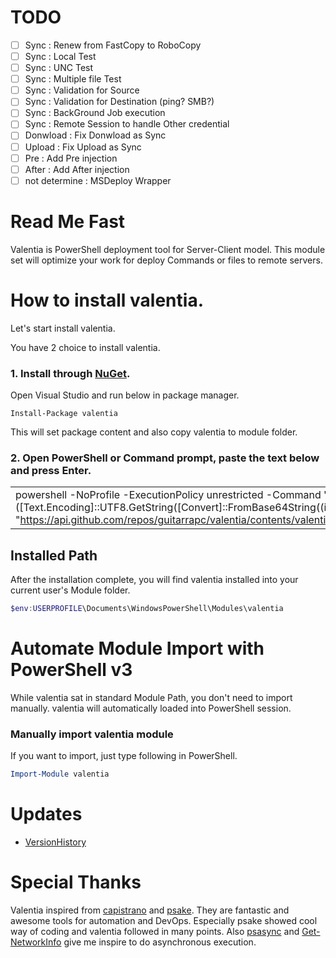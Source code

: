 # TODO

- [ ] Sync : Renew from FastCopy to RoboCopy
- [ ] Sync : Local Test
- [ ] Sync : UNC Test
- [ ] Sync : Multiple file Test
- [ ] Sync : Validation for Source
- [ ] Sync : Validation for Destination (ping? SMB?)
- [ ] Sync : BackGround Job execution
- [ ] Sync : Remote Session to handle Other credential
- [ ] Donwload : Fix Donwload as Sync
- [ ] Upload : Fix Upload as Sync
- [ ] Pre : Add Pre injection
- [ ] After : Add After injection
- [ ] not determine : MSDeploy Wrapper

# Read Me Fast

Valentia is PowerShell deployment tool for Server-Client model.
This module set will optimize your work for deploy Commands or files to remote servers.

# How to install valentia.

Let's start install valentia.

You have 2 choice to install valentia.

### 1. Install through [NuGet](https://www.nuget.org/packages/valentia/). 

Open Visual Studio and run below in package manager.

```
Install-Package valentia
```

This will set package content and also copy valentia to module folder.

### 2. Open PowerShell or Command prompt, paste the text below and press Enter.

||
|----|
|powershell -NoProfile -ExecutionPolicy unrestricted -Command 'iex ([Text.Encoding]::UTF8.GetString([Convert]::FromBase64String((irm "https://api.github.com/repos/guitarrapc/valentia/contents/valentia/Tools/RemoteInstall.ps1").Content))).Remove(0,1)'|

## Installed Path

After the installation complete, you will find valentia installed into your current user's Module folder.

```PowerShell
$env:USERPROFILE\Documents\WindowsPowerShell\Modules\valentia
```

# Automate Module Import with PowerShell v3

While valentia sat in standard Module Path, you don't need to import manually. 
valentia will automatically loaded into PowerShell session.

### Manually import valentia module

If you want to import, just type following in PowerShell.

```PowerShell
Import-Module valentia
```

# Updates

- [VersionHistory](https://github.com/guitarrapc/valentia/blob/master/VersionHistory.md)

# Special Thanks
Valentia inspired from [capistrano](https://github.com/capistrano/capistrano) and [psake](https://github.com/psake/psake). They are fantastic and awesome tools for automation and DevOps. Especially psake showed cool way of coding and valentia followed in many points. Also [psasync](http://newsqlblog.com/category/powershell/powershell-concurrency/) and [Get-NetworkInfo](http://learn-powershell.net/2012/05/13/using-background-runspaces-instead-of-psjobs-for-better-performance/) give me inspire to do asynchronous execution.
